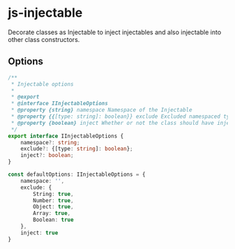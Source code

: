 # js-injectable

Decorate classes as Injectable to inject injectables and also injectable into other class constructors.

## Options

```typescript
/**
 * Injectable options
 * 
 * @export
 * @interface IInjectableOptions
 * @property {string} namespace Namespace of the Injectable
 * @property {{[type: string]: boolean}} exclude Excluded namespaced types, true to exclude
 * @property {boolean} inject Whether or not the class should have injectables injected into it
 */
export interface IInjectableOptions {
    namespace?: string;
    exclude?: {[type: string]: boolean};
    inject?: boolean;
}

const defaultOptions: IInjectableOptions = {
    namespace: '',
    exclude: {
        String: true,
        Number: true,
        Object: true,
        Array: true,
        Boolean: true
    },
    inject: true
}
```